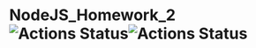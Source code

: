 # NodeJS_Homework_2 ![Actions Status](https://github.com/ArthurVardevanyan/NodeJS_Homework_2/workflows/nodeJS/badge.svg)![Actions Status](https://github.com/ArthurVardevanyan/NodeJS_Homework_2/workflows/CodeQL/badge.svg)
